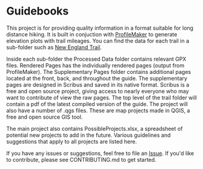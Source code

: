 # Guidebooks

This project is for providing quality information in a format suitable for long distance hiking. It is built in conjuction with [ProfileMaker](https://github.com/nawagers/ProfileMaker) to generate elevation plots with trail mileages. You can find the data for each trail in a sub-folder such as [New England Trail](https://github.com/nawagers/Guidebooks/tree/master/New%20England%20Trail).

Inside each sub-folder the Processed Data folder contains relevant GPX files. Rendered Pages has the individually rendered pages (output from ProfileMaker). The Supplementary Pages folder contains additional pages located at the front, back, and throughout the guide. The supplementary pages are designed in Scribus and saved in its native format. Scribus is a free and open source project, giving access to nearly everyone who may want to contribute of view the raw pages. The top level of the trail folder will contain a pdf of the latest compiled version of the guide. The project will also have a number of .qgs files. These are map projects made in QGIS, a free and open source GIS tool.

The main project also contains PossibleProjects.xlsx, a spreadsheet of potential new projects to add in the future. Various guidelines and suggestions that apply to all projects are listed here.

If you have any issues or suggestions, feel free to file an [Issue](https://github.com/nawagers/Guidebooks/issues). If you'd like to contribute, please see CONTRIBUTING.md to get started. 
